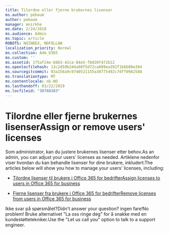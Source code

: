 ```yaml
---
title: Tilordne eller fjerne brukernes lisenser
ms.author: pebaum
author: pebaum
manager: mnirkhe
ms.date: 2/24/2018
ms.audience: Admin
ms.topic: article
ROBOTS: NOINDEX, NOFOLLOW
localization_priority: Normal
ms.collection: Adm_O365
ms.custom: ''
ms.assetid: 175af24e-b863-42ca-84e5-fb920f472b12
ms.openlocfilehash: 13c2d59b244a98f5d72ca889ea392f1b6b80e384
ms.sourcegitcommit: 03a156a9c9740521155a30775492c7dff0982588
ms.translationtype: MT
ms.contentlocale: nb-NO
ms.lasthandoff: 03/22/2019
ms.locfileid: "30760383"
---
```

# <a name="assign-or-remove-users-licenses"></a><span data-ttu-id="e9eb4-102">Tilordne eller fjerne brukernes lisenser</span><span class="sxs-lookup"><span data-stu-id="e9eb4-102">Assign or remove users' licenses</span></span>

<span data-ttu-id="e9eb4-103">Som administrator, kan du justere brukernes lisenser etter behov.</span><span class="sxs-lookup"><span data-stu-id="e9eb4-103">As an admin, you can adjust your users' licenses as needed.</span></span> <span data-ttu-id="e9eb4-104">Artiklene nedenfor viser hvordan du kan behandle lisenser for dine brukere, inkludert:</span><span class="sxs-lookup"><span data-stu-id="e9eb4-104">The articles below will show you how to manage your users' licenses, including:</span></span>
  
- [<span data-ttu-id="e9eb4-105">Tilordne lisenser til brukere i Office 365 for bedrifter</span><span class="sxs-lookup"><span data-stu-id="e9eb4-105">Assign licenses to users in Office 365 for business</span></span>](https://support.office.com/article/997596b5-4173-4627-b915-36abac6786dc)
    
- [<span data-ttu-id="e9eb4-106">Fjerne lisenser fra brukere i Office 365 for bedrifter</span><span class="sxs-lookup"><span data-stu-id="e9eb4-106">Remove licenses from users in Office 365 for business</span></span>](https://support.office.com/article/9b497c85-d0a4-4735-80fa-d3565bc05bd1)
    
<span data-ttu-id="e9eb4-107">Ikke svar på spørsmålet?</span><span class="sxs-lookup"><span data-stu-id="e9eb4-107">Didn't answer your question?</span></span> <span data-ttu-id="e9eb4-108">ingen fare!</span><span class="sxs-lookup"><span data-stu-id="e9eb4-108">No problem!</span></span> <span data-ttu-id="e9eb4-109">Bruke alternativet "La oss ringe deg" for å snakke med en kundestøttetekniker.</span><span class="sxs-lookup"><span data-stu-id="e9eb4-109">Use the "Let us call you" option to talk to a support engineer.</span></span>
  

